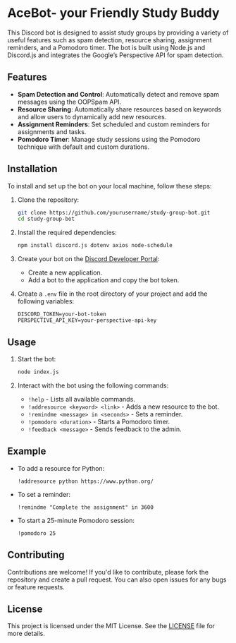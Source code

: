# AceBot- your Friendly Study Buddy

This Discord bot is designed to assist study groups by providing a variety of useful features such as spam detection, resource sharing, assignment reminders, and a Pomodoro timer. The bot is built using Node.js and Discord.js and integrates the Google’s Perspective API for spam detection.

## Features

- **Spam Detection and Control**: Automatically detect and remove spam messages using the OOPSpam API.
- **Resource Sharing**: Automatically share resources based on keywords and allow users to dynamically add new resources.
- **Assignment Reminders**: Set scheduled and custom reminders for assignments and tasks.
- **Pomodoro Timer**: Manage study sessions using the Pomodoro technique with default and custom durations.

## Installation

To install and set up the bot on your local machine, follow these steps:

1. Clone the repository:

   ```bash
   git clone https://github.com/yourusername/study-group-bot.git
   cd study-group-bot
   ```

2. Install the required dependencies:

   ```bash
   npm install discord.js dotenv axios node-schedule
   ```

3. Create your bot on the [Discord Developer Portal](https://discord.com/developers/applications):

   - Create a new application.
   - Add a bot to the application and copy the bot token.

4. Create a `.env` file in the root directory of your project and add the following variables:

   ```plaintext
   DISCORD_TOKEN=your-bot-token
   PERSPECTIVE_API_KEY=your-perspective-api-key
   ```

## Usage

1. Start the bot:

   ```bash
   node index.js
   ```

2. Interact with the bot using the following commands:

   - `!help` - Lists all available commands.
   - `!addresource <keyword> <link>` - Adds a new resource to the bot.
   - `!remindme <message> in <seconds>` - Sets a reminder.
   - `!pomodoro <duration>` - Starts a Pomodoro timer.
   - `!feedback <message>` - Sends feedback to the admin.

## Example

- To add a resource for Python:

  ```
  !addresource python https://www.python.org/
  ```

- To set a reminder:

  ```
  !remindme "Complete the assignment" in 3600
  ```

- To start a 25-minute Pomodoro session:

  ```
  !pomodoro 25
  ```

## Contributing

Contributions are welcome! If you'd like to contribute, please fork the repository and create a pull request. You can also open issues for any bugs or feature requests.

## License

This project is licensed under the MIT License. See the [LICENSE](LICENSE) file for more details.